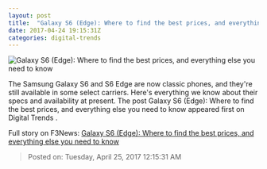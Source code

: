 ```yaml
---
layout: post
title:  "Galaxy S6 (Edge): Where to find the best prices, and everything else you need to know"
date: 2017-04-24 19:15:31Z
categories: digital-trends
---
```


![Galaxy S6 (Edge): Where to find the best prices, and everything else you need to know](http://icdn3.digitaltrends.com/image/samsung-galaxy-s6_0175-3-1200x630-c.jpg)

The Samsung Galaxy S6 and S6 Edge are now classic phones, and they're still available in some select carriers. Here's everything we know about their specs and availability at present. The post Galaxy S6 (Edge): Where to find the best prices, and everything else you need to know appeared first on Digital Trends .


Full story on F3News: [Galaxy S6 (Edge): Where to find the best prices, and everything else you need to know](http://www.f3nws.com/n/uSTUUE)

> Posted on: Tuesday, April 25, 2017 12:15:31 AM
